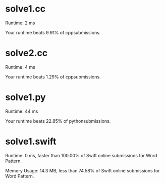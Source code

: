# solve1.cc

Runtime: 2 ms

Your runtime beats 9.91% of cppsubmissions.

# solve2.cc

Runtime: 4 ms

Your runtime beats 1.29% of cppsubmissions.

# solve1.py

Runtime: 44 ms

Your runtime beats 22.85% of pythonsubmissions.

# solve1.swift

Runtime: 0 ms, faster than 100.00% of Swift online submissions for Word Pattern.

Memory Usage: 14.3 MB, less than 74.58% of Swift online submissions for Word Pattern.
